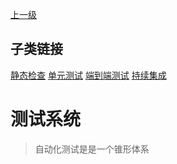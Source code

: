 [上一级](../)

## 子类链接
[静态检查](/frontend/layerSecurity/systemTest/static) [单元测试](/frontend/layerSecurity/systemTest/unit) [端到端测试](/frontend/layerSecurity/systemTest/e2e) [持续集成](/frontend/layerSecurity/systemTest/ci) 
# 测试系统
> 自动化测试是是一个锥形体系
